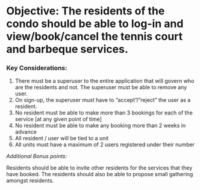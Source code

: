 # Objective: The residents of the condo should be able to log-in and view/book/cancel the tennis court and barbeque services.

### Key Considerations:

1. There must be a superuser to the entire application that will govern who are the residents and not.  The superuser must be able to remove any user.
2. On sign-up, the superuser must have to “accept”/”reject” the user as a resident.
3. No resident must be able to make more than 3 bookings for each of the service [at any given point of time]
4. No resident must be able to make any booking more than 2 weeks in advance
5. All resident / user will be tied to a unit
6. All units must have a maximum of 2 users registered under their number

_Additional Bonus points:_

Residents should be able to invite other residents for the services that they have booked.
The residents should also be able to propose small gathering amongst residents.
